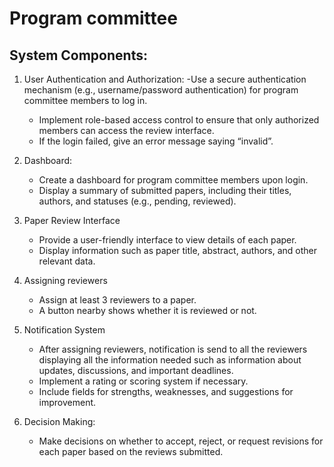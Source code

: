 # Program committee

## System Components:

1. User Authentication and Authorization:
    -Use a secure authentication mechanism (e.g., username/password authentication)      for program committee members to log in.
   - Implement role-based access control to ensure that only authorized members can          access the review interface.
   - If the login failed, give an error message saying “invalid”.

2. Dashboard:
   - Create a dashboard for program committee members upon login.
   - Display a summary of submitted papers, including their titles, authors, and statuses          (e.g., pending, reviewed).

3. Paper Review Interface
   - Provide a user-friendly interface to view details of each paper.
   - Display information such as paper title, abstract, authors, and other relevant data.

4. Assigning reviewers
    - Assign at least 3 reviewers to a paper.
    - A button nearby shows whether it is reviewed or not.

5. Notification System
    - After assigning reviewers, notification is send to all the reviewers displaying all the information needed such as information  about updates, discussions, and important deadlines.
    - Implement a rating or scoring system if necessary.
    - Include fields for strengths, weaknesses, and suggestions for improvement.

6. Decision Making:
   - Make decisions on whether to accept, reject, or request revisions for each paper based on the reviews submitted.
